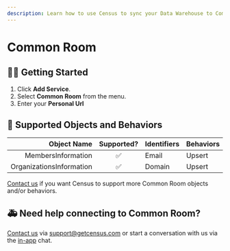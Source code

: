 ```yaml
---
description: Learn how to use Census to sync your Data Warehouse to Common Room.
---
```


# Common Room

## 🏃‍♀️ Getting Started

1. Click **Add Service**.
2. Select **Common Room** from the menu.
3. Enter your **Personal Url**

## 🔀 Supported Objects and Behaviors

| **Object Name** | **Supported?** | **Identifiers**  | **Behaviors** |
| --------------: | :------------: | ---------------- | --------------|
| MembersInformation | ✅ | Email | Upsert |
| OrganizationsInformation | ✅ | Domain | Upsert |

[Contact us](mailto:support@getcensus.com) if you want Census to support more Common Room objects and/or behaviors.

## 🚑 Need help connecting to Common Room?

[Contact us](mailto:support@getcensus.com) via support@getcensus.com or start a conversation with us via the [in-app](https://app.getcensus.com) chat.

